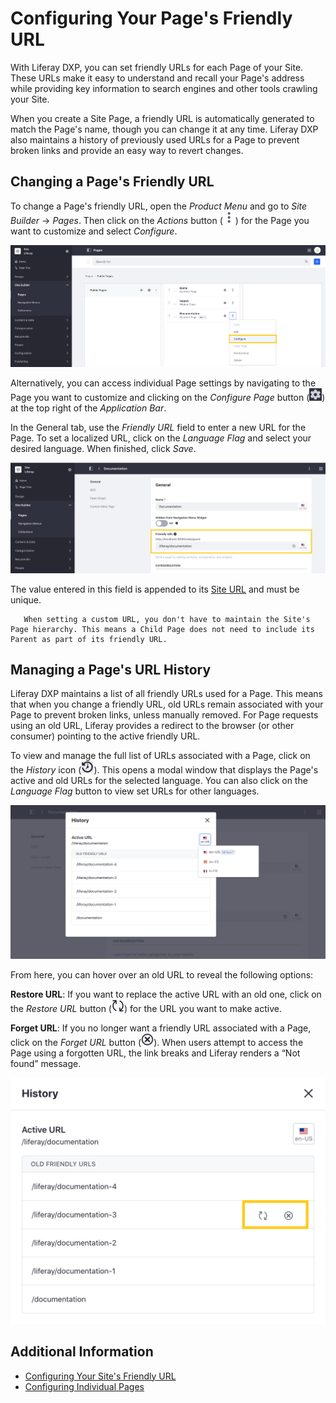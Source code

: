 # Configuring Your Page's Friendly URL

With Liferay DXP, you can set friendly URLs for each Page of your Site. These URLs make it easy to understand and recall your Page's address while providing key information to search engines and other tools crawling your Site.

When you create a Site Page, a friendly URL is automatically generated to match the Page's name, though you can change it at any time. Liferay DXP also maintains a history of previously used URLs for a Page to prevent broken links and provide an easy way to revert changes.

## Changing a Page's Friendly URL

To change a Page's friendly URL, open the _Product Menu_ and go to _Site Builder_ &rarr; _Pages_. Then click on the _Actions_ button (![Actions button](../../../images/icon-staging-bar-options.png)) for the Page you want to customize and select _Configure_.

![Click on the Actions button for the Page you want to customize, and select Configure](./configuring-your-pages-friendly-url/images/01.png)

Alternatively, you can access individual Page settings by navigating to the Page you want to customize and clicking on the _Configure Page_ button (![Configure Page Button](../../../images/icon-cog.png)) at the top right of the _Application Bar_.

In the General tab, use the _Friendly URL_ field to enter a new URL for the Page. To set a localized URL, click on the _Language Flag_ and select your desired language. When finished, click _Save_.

![Use the Friendly URL field to set a Page's custom URL.](./configuring-your-pages-friendly-url/images/02.png)

The value entered in this field is appended to its [Site URL](./../../site-settings/managing-site-urls/configuring-your-sites-friendly-url.md) and must be unique.

```note::
   When setting a custom URL, you don't have to maintain the Site's Page hierarchy. This means a Child Page does not need to include its Parent as part of its friendly URL.
```

## Managing a Page's URL History

Liferay DXP maintains a list of all friendly URLs used for a Page. This means that when you change a friendly URL, old URLs remain associated with your Page to prevent broken links, unless manually removed. For Page requests using an old URL, Liferay provides a redirect to the browser (or other consumer) pointing to the active friendly URL.

To view and manage the full list of URLs associated with a Page, click on the _History_ icon (![Friendly URL History icon](../../../images/icon-history.png)). This opens a modal window that displays the Page's active and old URLs for the selected language. You can also click on the _Language Flag_ button to view set URLs for other languages.

![View a Page's friendly URL History by language.](./configuring-your-pages-friendly-url/images/03.png)

From here, you can hover over an old URL to reveal the following options:

**Restore URL**: If you want to replace the active URL with an old one, click on the _Restore URL_ button (![Restore icon](../../../images/icon-restore2.png)) for the URL you want to make active.

**Forget URL**: If you no longer want a friendly URL associated with a Page, click on the _Forget URL_ button (![Delete icon](../../../images/icon-delete.png)). When users attempt to access the Page using a forgotten URL, the link breaks and Liferay renders a “Not found” message.

![Hover over an old URL to reveal the Restore and Forget options.](./configuring-your-pages-friendly-url/images/04.png)

## Additional Information

-   [Configuring Your Site's Friendly URL](./../../site-settings/managing-site-urls/configuring-your-sites-friendly-url.md)
-   [Configuring Individual Pages](./configuring-individual-pages.md)
<!--Include Reference to SEO article when finished.-->
